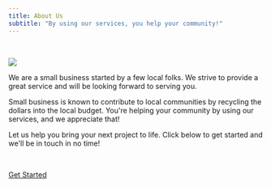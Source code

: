 ```yaml
---
title: About Us
subtitle: "By using our services, you help your community!"
---
```


<p>&nbsp;</p>

<p class="content-image"><img src="/images/content/about.jpg" /></p>

<p class="subtitle is-6">We are a small business started by a few local folks. We strive to provide a great service and will be looking forward to serving you.</p>

<p class="subtitle is-6">Small business is known to contribute to local communities by recycling the dollars into the local budget. You're helping your community by using our services, and we appreciate that!</p>

<p class="subtitle is-6">Let us help you bring your next project to life. Click below to get started and we'll be in touch in no time!</p>

<p>&nbsp;</p>

<p class="has-text-centered">
    <a href="/quote">
        <span class="button signup-button rounded secondary-btn">
            Get Started
        </span>
    </a>
</p>